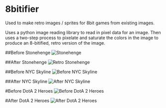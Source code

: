 # 8bitifier
Used to make retro images / sprites for 8bit games from existing images.

Uses a python image reading library to read in pixel data for an image. 
Then uses a two-step process to pixelate and saturate the colors in the image to produce an 8-bitified,
retro version of the image. 

##Before Stonehenge
![Stonehenge](http://i.imgur.com/99afG8h.jpg)

##After Stonehenge
![Retro Stonehenge](http://i.imgur.com/m1THUeo.jpg)

##Before NYC Skyline
![Before NYC Skyline](http://i.imgur.com/hyNqkAO.jpg)

##After NYC Skyline
![After NYC Skyline](http://i.imgur.com/jaqrWx5.jpg)

#Before DotA 2 Heroes
![Before DotA 2 Heroes](http://i.imgur.com/2dEWkfL.jpg)

#After DotA 2 Heroes
![After DotA 2 Heroes](http://i.imgur.com/aO2HgUe.jpg)
